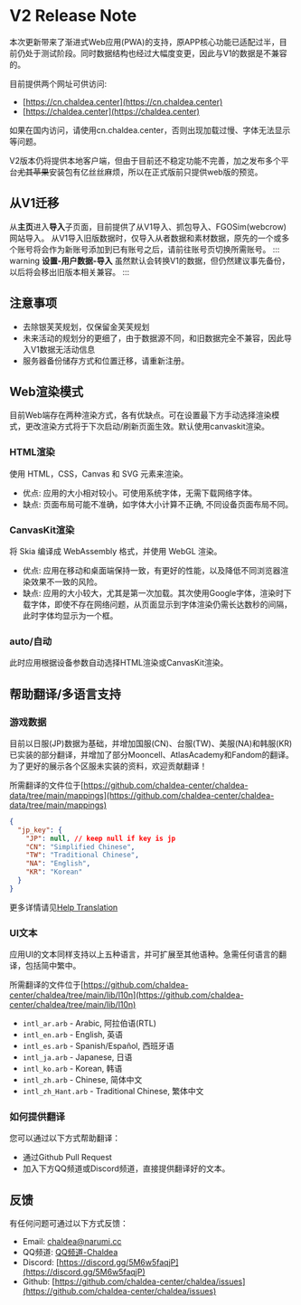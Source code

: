 # V2 Release Note

本次更新带来了渐进式Web应用(PWA)的支持，原APP核心功能已适配过半，目前仍处于测试阶段。同时数据结构也经过大幅度变更，因此与V1的数据是不兼容的。

目前提供两个网址可供访问: 
- [https://cn.chaldea.center](https://cn.chaldea.center)
- [https://chaldea.center](https://chaldea.center)

如果在国内访问，请使用cn.chaldea.center，否则出现加载过慢、字体无法显示等问题。


V2版本仍将提供本地客户端，但由于目前还不稳定功能不完善，加之发布多个平台~~尤其苹果~~安装包有亿丝丝麻烦，所以在正式版前只提供web版的预览。

## 从V1迁移

从**主页**进入**导入**子页面，目前提供了从V1导入、抓包导入、FGOSim(webcrow)网站导入。
从V1导入旧版数据时，仅导入从者数据和素材数据，原先的一个或多个账号将会作为新账号添加到已有账号之后，请前往账号页切换所需账号。
::: warning
**设置-用户数据-导入** 虽然默认会转换V1的数据，但仍然建议事先备份，以后将会移出旧版本相关兼容。
:::

## 注意事项

- 去除银芙芙规划，仅保留金芙芙规划
- 未来活动的规划分的更细了，由于数据源不同，和旧数据完全不兼容，因此导入V1数据无活动信息
- 服务器备份储存方式和位置迁移，请重新注册。


## Web渲染模式

目前Web端存在两种渲染方式，各有优缺点。可在设置最下方手动选择渲染模式，更改渲染方式将于下次启动/刷新页面生效。默认使用canvaskit渲染。

### HTML渲染
使用 HTML，CSS，Canvas 和 SVG 元素来渲染。
- 优点: 应用的大小相对较小。可使用系统字体，无需下载网络字体。
- 缺点: 页面布局可能不准确，如字体大小计算不正确, 不同设备页面布局不同。

### CanvasKit渲染
将 Skia 编译成 WebAssembly 格式，并使用 WebGL 渲染。
- 优点: 应用在移动和桌面端保持一致，有更好的性能，以及降低不同浏览器渲染效果不一致的风险。
- 缺点: 应用的大小较大，尤其是第一次加载。其次使用Google字体，渲染时下载字体，即使不存在网络问题，从页面显示到字体渲染仍需长达数秒的间隔，此时字体均显示为一个框。

### auto/自动
此时应用根据设备参数自动选择HTML渲染或CanvasKit渲染。


## 帮助翻译/多语言支持

### 游戏数据

目前以日服(JP)数据为基础，并增加国服(CN)、台服(TW)、美服(NA)和韩服(KR)已实装的部分翻译，并增加了部分Mooncell、AtlasAcademy和Fandom的翻译。为了更好的展示各个区服未实装的资料，欢迎贡献翻译！

所需翻译的文件位于[https://github.com/chaldea-center/chaldea-data/tree/main/mappings](https://github.com/chaldea-center/chaldea-data/tree/main/mappings)

```json
{
  "jp_key": {
    "JP": null, // keep null if key is jp
    "CN": "Simplified Chinese",
    "TW": "Traditional Chinese",
    "NA": "English",
    "KR": "Korean"
  }
}
```
更多详情请见[Help Translation](/translation.md)

### UI文本

应用UI的文本同样支持以上五种语言，并可扩展至其他语种。急需任何语言的翻译，包括简中繁中。

所需翻译的文件位于[https://github.com/chaldea-center/chaldea/tree/main/lib/l10n](https://github.com/chaldea-center/chaldea/tree/main/lib/l10n)

- `intl_ar.arb` - Arabic, 阿拉伯语(RTL)
- `intl_en.arb` - English, 英语
- `intl_es.arb` - Spanish/Español, 西班牙语
- `intl_ja.arb` - Japanese, 日语
- `intl_ko.arb` - Korean, 韩语
- `intl_zh.arb` - Chinese, 简体中文
- `intl_zh_Hant.arb` - Traditional Chinese, 繁体中文


### 如何提供翻译

您可以通过以下方式帮助翻译：
- 通过Github Pull Request
- 加入下方QQ频道或Discord频道，直接提供翻译好的文本。


## 反馈

有任何问题可通过以下方式反馈：

* Email: [chaldea@narumi.cc](mailto:chaldea.narumi.cc)
* QQ频道: [QQ频道-Chaldea](https://qun.qq.com/qqweb/qunpro/share?_wv=3&_wwv=128&inviteCode=1bVHFW&from=181074&biz=ka&shareSource=5)
* Discord: [https://discord.gg/5M6w5faqjP](https://discord.gg/5M6w5faqjP)
* Github: [https://github.com/chaldea-center/chaldea/issues](https://github.com/chaldea-center/chaldea/issues)

